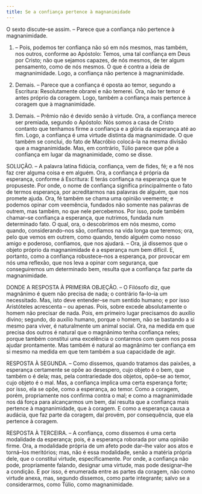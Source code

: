 ```yaml
---
title: Se a confiança pertence à magnanimidade
---
```


O sexto discute–se assim. – Parece que a confiança não pertence à magnanimidade.  

1. – Pois, podemos ter confiança não só em nós mesmos, mas também, nos outros, conforme ao Apóstolo: Temos, uma tal confiança em Deus por Cristo; não que sejamos capazes, de nós mesmos, de ter algum pensamento, como de nós mesmos. O que é contra a ideia de magnanimidade. Logo, a confiança não pertence à magnanimidade.  

2. Demais. – Parece que a confiança é oposta ao temor, segundo a Escritura: Resolutamente obrarei e não temerei. Ora, não ter temor é antes próprio da coragem. Logo, também a confiança mais pertence à coragem que à magnanimidade. 

3. Demais. – Prêmio não é devido senão à virtude. Ora, a confiança merece ser premiada, segundo o Apóstolo: Nós somos a casa de Cristo contanto que tenhamos firme a confiança e a glória da esperança até ao fim. Logo, a confiança é uma virtude distinta da magnanimidade. O que também se conclui, do fato de Macróbio colocá–la na mesma divisão que a magnanimidade.  Mas, em contrário, Túlio parece que põe a confiança em lugar da magnanimidade, como se disse.  

SOLUÇÃO. – A palavra latina fidúcia, confiança, vem de fides, fé; e a fé nos faz crer alguma coisa e em alguém. Ora, a confiança é própria da esperança, conforme á Escritura: E terás confiança na esperança que te propuseste.  Por onde, o nome de confiança significa principalmente o fato de termos esperança, por acreditarmos nas palavras de alguém, que nos promete ajuda. Ora, fé também se chama uma opinião veemente; e podemos opinar com veemência, fundados não somente nas palavras de outrem, mas também, no que nele percebemos. Por isso, pode também chamar–se confiança a esperança, que nutrimos, fundada num determinado fato. O qual, ora, o descobrimos em nós mesmo, como quando, considerando–nos são, confiamos na vida longa que teremos; ora, pelo que vemos em outrem, como quando, tendo alguém como nosso amigo e poderoso, confiamos, que nos ajudará. – Ora, já dissemos que o objeto próprio da magnanimidade é a esperança num bem difícil. E, portanto, como a confiança robustece–nos a esperança, por provocar em nós uma reflexão, que nos leva a opinar com segurança, que conseguiremos um determinado bem, resulta que a confiança faz parte da magnanimidade.  

DONDE A RESPOSTA À PRIMEIRA OBJEÇÃO. – O Filósofo diz, que magnânimo é quem não precisa de nada; o contrário fa–Io–ia um necessitado. Mas, isto deve entender–se num sentido humano; e por isso Aristóteles acrescenta – ou apenas. Pois, sobre excede absolutamente o homem não precisar de nada. Pois, em primeiro lugar precisamos do auxílio divino; segundo, do auxílio humano, porque o homem, não se bastando a si mesmo para viver, é naturalmente um animal social. Ora, na medida em que precisa dos outros é natural que o magnânimo tenha confiança neles; porque também constitui uma excelência o contarmos com quem nos possa ajudar prontamente. Mas também é natural ao magnânimo ter confiança em si mesmo na medida em que tem também a sua capacidade de agir.  

RESPOSTA À SEGUNDA. – Como dissemos, quando tratamos das paixões, a esperança certamente se opõe ao desespero, cujo objeto é o bem, que também o é dela; mas, pela contrariedade dos objetos, opõe–se ao temor, cujo objeto é o mal. Mas, a confiança implica uma certa esperança forte; por isso, ela se opõe, como a esperança, ao temor. Como a coragem, porém, propriamente nos confirma contra o mal; e como a magnanimidade nos dá força para alcançarmos um bem, daí resulta que a confiança mais pertence à magnanimidade, que à coragem. E como a esperança causa a audácia, que faz parte da coragem, daí provém, por consequência, que ela pertence à coragem.  

RESPOSTA À TERCEIRA. – A confiança, como dissemos é uma certa modalidade da esperança; pois, é a esperança roborada por uma opinião firme. Ora, a modalidade própria de um afeto pode dar–lhe valor aos atos e torná–los meritórios; mas, não é essa modalidade, senão a matéria própria dele, que o constitui virtude, especificamente. Por onde, a confiança não pode, propriamente falando, designar uma virtude, mas pode designar–lhe a condição. E por isso, é enumerada entre as partes da coragem, não como virtude anexa, mas, segundo dissemos, como parte integrante; salvo se a considerarmos, como Túlio, como magnanimidade.